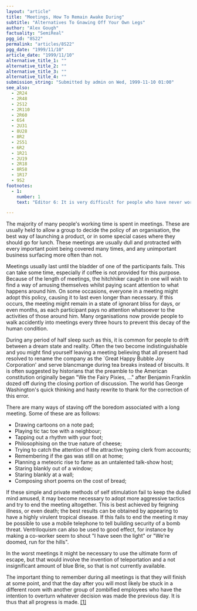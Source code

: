 ```yaml
---
layout: "article"
title: "Meetings, How To Remain Awake During"
subtitle: "Alternatives To Gnawing Off Your Own Legs"
author: "Alex Gough"
factuality: "SemiReal"
pgg_id: "8S22"
permalink: "articles/8S22"
pgg_date: "1999/11/10"
article_date: "1999/11/10"
alternative_title_1: ""
alternative_title_2: ""
alternative_title_3: ""
alternative_title_4: ""
submission_string: "Submitted by admin on Wed, 1999-11-10 01:00"
see_also:
  - 2R24
  - 2R48
  - 2S12
  - 2R110
  - 2R60
  - 6S4
  - 2U31
  - 8U28
  - 8R2
  - 2S51
  - 6R2
  - 1R21
  - 2U19
  - 2R18
  - 8R58
  - 1R17
  - 9S2
footnotes: 
  - 1:
    number: 1
    text: "Editor 6: It is very difficult for people who have never worked for a living to understand how all-pervasive meetings are in the workplace. They are diabolical.If you want a good meeting then organise for the morning rather than the afternoon. Never organise meetings for earlier than the normal &quot;clocking on&quot; time, such as 9am. Always ask yourself whether the meeting is absolutely necessary.If you are invited to a meeting, then always demand to be told why you are expected to attend, what you are supposed to contribute to the meeting, and what the meeting is supposed to achieve. If you don&apos;t get a satisfactory answer then just don&apos;t go."

---
```

<div>
<p>The majority of many people's working time is spent in meetings. These are usually held to allow a group to decide the policy of an organisation, the best way of launching a product, or in some special cases where they should go for lunch. These meetings are usually dull and protracted with every important point being covered many times, and any unimportant business surfacing more often than not.</p>
<p>Meetings usually last until the bladder of one of the participants fails. This can take some time, especially if coffee is not provided for this purpose. Because of the length of meetings, the hitchhiker caught in one will wish to find a way of amusing themselves whilst paying scant attention to what happens around him. On some occasions, everyone in a meeting might adopt this policy, causing it to last even longer than necessary. If this occurs, the meeting might remain in a state of ignorant bliss for days, or even months, as each participant pays no attention whatsoever to the activities of those around him. Many organisations now provide people to walk accidently into meetings every three hours to prevent this decay of the human condition.</p>
<p>During any period of half sleep such as this, it is common for people to drift between a dream state and reality. Often the two become indistinguishable and you might find yourself leaving a meeting believing that all present had resolved to rename the company as the `Great Happy Bubble Joy Corporation' and serve blancmange during tea breaks instead of biscuits. It is often suggested by historians that the preamble to the American constitution originally began "We the Fairy Pixies, ..." after Benjamin Franklin dozed off during the closing portion of discussion. The world has George Washington's quick thinking and hasty rewrite to thank for the correction of this error.</p>
<p>There are many ways of staving off the boredom associated with a long meeting. Some of these are as follows:</p>
<ul>
<li>Drawing cartoons on a note pad;</li>
<li>Playing tic tac toe with a neighbour;</li>
<li>Tapping out a rhythm with your foot;</li>
<li>Philosophising on the true nature of cheese;</li>
<li>Trying to catch the attention of the attractive typing clerk from accounts;</li>
<li>Remembering if the gas was still on at home;</li>
<li>Planning a meteoric rise to fame as an untalented talk-show host;</li>
<li>Staring blankly out of a window;</li>
<li>Staring blankly at a wall;</li>
<li>Composing short poems on the cost of bread;</li>
</ul>
<p>If these simple and private methods of self stimulation fail to keep the dulled mind amused, it may become necessary to adopt more aggressive tactics and try to end the meeting altogether. This is best achieved by feigning illness, or even death; the best results can be obtained by appearing to have a highly virulent tropical disease. If this fails to end the meeting it may be possible to use a mobile telephone to tell building security of a bomb threat. Ventriloquism can also be used to good effect, for instance by making a co-worker seem to shout "I have seen the light" or "We're doomed, run for the hills".</p>
<p>In the worst meetings it might be necessary to use the ultimate form of escape, but that would involve the invention of teleportation and a not insignificant amount of blue Brie, so that is not currently available.</p>
<p>The important thing to remember during all meetings is that they will finish at some point, and that the day after you will most likely be stuck in a different room with another group of zombified employees who have the intention to overturn whatever decision was made the previous day. It is thus that all progress is made. <a href="#footnote-body.1" name="footnote-link.1" class="footnote-link">[1]</a></p>
</div>
